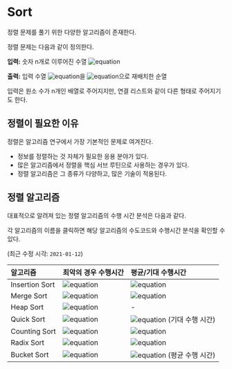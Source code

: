 # Sort

정렬 문제를 풀기 위한 다양한 알고리즘이 존재한다.

정렬 문제는 다음과 같이 정의한다.

**입력:** 숫자 n개로 이루어진 수열 ![equation](https://latex.codecogs.com/svg.latex?\dpi{120}&space;<a_1,a_2,...,a_n>)

**출력:** 입력 수열 ![equation](https://latex.codecogs.com/svg.latex?\dpi{120}&space;<a'_1,a'_2,...,a'_n>)을  ![equation](https://latex.codecogs.com/svg.latex?\dpi{120}&space;a'_1&space;\le&space;a'_2&space;\le&space;...&space;\le&space;a'_n)으로 재배치한 순열

입력은 원소 수가 n개인 배열로 주어지지만, 연결 리스트와 같이 다른 형태로 주어지기도 한다.

## 정렬이 필요한 이유

정렬은 알고리즘 연구에서 가장 기본적인 문제로 여겨진다.

- 정보를 정렬하는 것 자체가 필요한 응용 분야가 있다.
- 많은 알고리즘에서 정렬을 핵심 서브 루틴으로 사용하는 경우가 있다.
- 정렬 알고리즘은 그 종류가 다양하고, 많은 기술이 적용된다.

## 정렬 알고리즘

대표적으로 알려져 있는 정렬 알고리즘의 수행 시간 분석은 다음과 같다.

각 알고리즘의 이름을 클릭하면 해당 알고리즘의 수도코드와 수행시간 분석을 확인할 수 있다.

(최근 수정 시각: `2021-01-12`)

|알고리즘|최악의 경우 수행시간|평균/기대 수행시간
|:---|:---|:---|
|Insertion Sort|![equation](https://latex.codecogs.com/svg.latex?\dpi{120}&space;\theta(n^2))|![equation](https://latex.codecogs.com/svg.latex?\dpi{120}&space;\theta(n^2))|
|Merge Sort|![equation](https://latex.codecogs.com/svg.latex?\dpi{120}&space;\theta(n\log{n}))|![equation](https://latex.codecogs.com/svg.latex?\dpi{120}&space;\theta(n\log{n}))|
|Heap Sort|![equation](https://latex.codecogs.com/svg.latex?\dpi{120}&space;\theta(n\log{n}))|-|
|Quick Sort|![equation](https://latex.codecogs.com/svg.latex?\dpi{120}&space;\theta(n^2))|![equation](https://latex.codecogs.com/svg.latex?\dpi{120}&space;\theta(n\log{n})) (기대 수행 시간)|
|Counting Sort|![equation](https://latex.codecogs.com/svg.latex?\dpi{120}&space;\theta(k&plus;n))|![equation](https://latex.codecogs.com/svg.latex?\dpi{120}&space;\theta(k&plus;n))|
|Radix Sort|![equation](https://latex.codecogs.com/svg.latex?\dpi{120}&space;\theta(d(n&plus;k)))|![equation](https://latex.codecogs.com/svg.latex?\dpi{120}&space;\theta(d(n&plus;k)))|
|Bucket Sort|![equation](https://latex.codecogs.com/svg.latex?\dpi{120}&space;\theta(n^2))|![equation](https://latex.codecogs.com/svg.latex?\dpi{120}&space;\theta(n)) (평균 수행 시간)|
